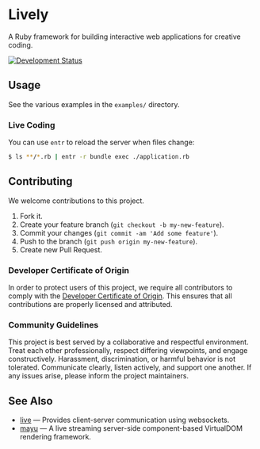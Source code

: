 # Lively

A Ruby framework for building interactive web applications for creative coding.

[![Development Status](https://github.com/socketry/lively/workflows/Test/badge.svg)](https://github.com/socketry/lively/actions?workflow=Test)

## Usage

See the various examples in the `examples/` directory.

### Live Coding

You can use `entr` to reload the server when files change:

``` bash
$ ls **/*.rb | entr -r bundle exec ./application.rb
```

## Contributing

We welcome contributions to this project.

1.  Fork it.
2.  Create your feature branch (`git checkout -b my-new-feature`).
3.  Commit your changes (`git commit -am 'Add some feature'`).
4.  Push to the branch (`git push origin my-new-feature`).
5.  Create new Pull Request.

### Developer Certificate of Origin

In order to protect users of this project, we require all contributors to comply with the [Developer Certificate of Origin](https://developercertificate.org/). This ensures that all contributions are properly licensed and attributed.

### Community Guidelines

This project is best served by a collaborative and respectful environment. Treat each other professionally, respect differing viewpoints, and engage constructively. Harassment, discrimination, or harmful behavior is not tolerated. Communicate clearly, listen actively, and support one another. If any issues arise, please inform the project maintainers.

## See Also

  - [live](https://github.com/socketry/live) — Provides client-server communication using websockets.
  - [mayu](https://github.com/mayu-live/framework) — A live streaming server-side component-based VirtualDOM rendering framework.
